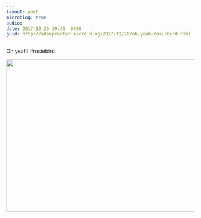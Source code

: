 ```yaml
---
layout: post
microblog: true
audio: 
date: 2017-12-26 19:45 -0000
guid: http://adamprocter.micro.blog/2017/12/26/oh-yeah-rosiebird.html
---
```

Oh yeah! #rosiebird

<img src="http://discursive.adamprocter.co.uk/uploads/2017/2bebff347b.jpg" width="600" height="406" />
